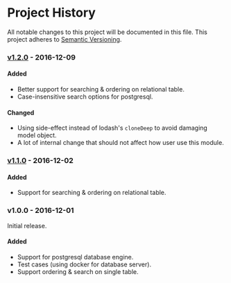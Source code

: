 Project History
===============

All notable changes to this project will be documented in this file. This project adheres to [Semantic Versioning](http://semver.org/).

### [v1.2.0] - 2016-12-09

#### Added
* Better support for searching & ordering on relational table.
* Case-insensitive search options for postgresql.

#### Changed
* Using side-effect instead of lodash's `cloneDeep` to avoid damaging model object.
* A lot of internal change that should not affect how user use this module.

### [v1.1.0] - 2016-12-02

#### Added
* Support for searching & ordering on relational table.

### v1.0.0 - 2016-12-01

Initial release.

#### Added
* Support for postgresql database engine.
* Test cases (using docker for database server).
* Support ordering & search on single table.

[v1.1.0]: https://github.com/alwint3r/sequelize-datatable-node/compare/v1.0.0...v1.1.0
[v1.2.0]: https://github.com/alwint3r/sequelize-datatable-node/compare/v1.1.0...v1.2.0
